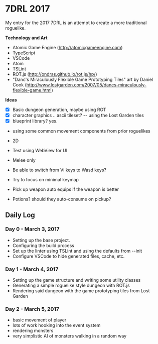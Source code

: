 # 7DRL 2017

My entry for the 2017 7DRL is an attempt to create a more traditional roguelike.

__Technology and Art__
- Atomic Game Engine (http://atomicgameengine.com)
- TypeScript
- VSCode
- Atom
- TSLint
- ROT.js (http://ondras.github.io/rot.js/hp/)
- "Danc's Miraculously Flexible Game Prototyping Tiles" art by Daniel Cook (http://www.lostgarden.com/2007/05/dancs-miraculously-flexible-game.html)

__Ideas__
- [X] Basic dungeon generation, maybe using ROT
- [X] character graphics .. ascii tileset? -- using the Lost Garden tiles
- [X] blueprint library? yes.
- using some common movement components from prior roguelikes
- 2D
- Test using WebView for UI
- Melee only

- Be able to switch from Vi keys to Wasd keys?
- Try to focus on minimal keymap
- Pick up weapon auto equips if the weapon is better
- Potions?  should they auto-consume on pickup?

## Daily Log

### Day 0 - March 3, 2017
- Setting up the base project.
- Configuring the build process
- Set up the linter using TSLint and using the defaults from --init
- Configure VSCode to hide generated files, cache, etc.

### Day 1 - March 4, 2017
- Setting up the game structure and writing some utility classes
- Generating a simple roguelike style dungeon with ROT.js
- Rendering said dungeon with the game prototyping tiles from Lost Garden

### Day 2 - March 5, 2017
- basic movement of player
- lots of work hooking into the event system
- rendering monsters
- very simplistic AI of monsters walking in a random way
